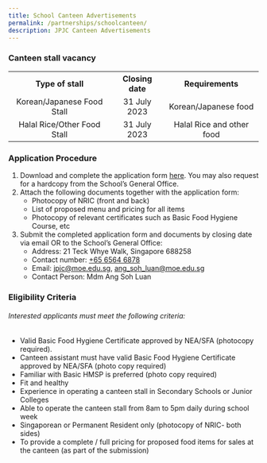 ```yaml
---
title: School Canteen Advertisements
permalink: /partnerships/schoolcanteen/
description: JPJC Canteen Advertisements
---
```

<div align="justify">
	
<h3>Canteen stall vacancy</h3>
	
<table>
	<tbody><tr>
		<th><center>Type of stall</center></th>
		<th><center>Closing date</center></th>
		<th><center>Requirements</center></th></tr>
	<tr>
		<td><center>Korean/Japanese Food Stall</center></td>
		<td><center>31 July 2023</center></td>
		<td><center>Korean/Japanese food</center></td></tr>
	<tr>
		<td><center>Halal Rice/Other Food Stall</center></td>
		<td><center>31 July 2023</center></td>
		<td><center>Halal Rice and other food</center></td></tr></tbody></table>
	
<h3>Application Procedure</h3></div>

<ol>
	<li>Download and complete the application form <a href="/files/Partnerships/Canteen/canteen%20application%20form.pdf">here</a>. You may also request for a hardcopy from the School’s General Office.</li>
	<li>Attach the following documents together with the application form:
		<ul>
			<li>Photocopy of NRIC (front and back)</li>
			<li>List of proposed menu and pricing for all items</li>
			<li>Photocopy of relevant certificates such as Basic Food Hygiene Course, etc</li></ul></li>
	<li>Submit the completed application form and documents by closing date via email OR to the School’s General Office:
		<ul>
			<li>Address: 21 Teck Whye Walk, Singapore 688258</li>
			<li>Contact number: <a href="tel:+6565646878">+65 6564 6878</a></li>
			<li>Email: <a href="mailto: jpjc@moe.edu.sg">jpjc@moe.edu.sg</a>, <a href="mailto: ang_soh_luan@moe.edu.sg">ang_soh_luan@moe.edu.sg</a></li>
			<li>Contact Person: Mdm Ang Soh Luan</li></ul></li></ol>
			
<h3>Eligibility Criteria</h3>

<h6>Interested applicants must meet the following criteria:</h6>

<ul>
	<li>Valid Basic Food Hygiene Certificate approved by NEA/SFA (photocopy required).</li>
	<li>Canteen assistant must have valid Basic Food Hygiene Certificate approved by NEA/SFA (photo copy required)</li>
	<li>Familiar with Basic HMSP is preferred (photo copy required)</li>
	<li>Fit and healthy</li>
	<li>Experience in operating a canteen stall in Secondary Schools or Junior Colleges</li>
	<li>Able to operate the canteen stall from 8am to 5pm daily during school week</li>
	<li>Singaporean or Permanent Resident only (photocopy of NRIC- both sides)</li>
	<li>To provide a complete / full pricing for proposed food items for sales at the canteen (as part of the submission)</li></ul>